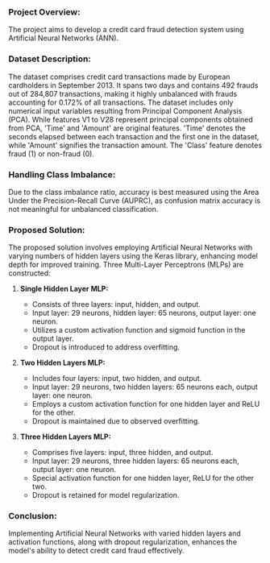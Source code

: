 ### Project Overview:
The project aims to develop a credit card fraud detection system using Artificial Neural Networks (ANN).

### Dataset Description:
The dataset comprises credit card transactions made by European cardholders in September 2013. It spans two days and contains 492 frauds out of 284,807 transactions, making it highly unbalanced with frauds accounting for 0.172% of all transactions. The dataset includes only numerical input variables resulting from Principal Component Analysis (PCA). While features V1 to V28 represent principal components obtained from PCA, 'Time' and 'Amount' are original features. 'Time' denotes the seconds elapsed between each transaction and the first one in the dataset, while 'Amount' signifies the transaction amount. The 'Class' feature denotes fraud (1) or non-fraud (0).

### Handling Class Imbalance:
Due to the class imbalance ratio, accuracy is best measured using the Area Under the Precision-Recall Curve (AUPRC), as confusion matrix accuracy is not meaningful for unbalanced classification.

### Proposed Solution:
The proposed solution involves employing Artificial Neural Networks with varying numbers of hidden layers using the Keras library, enhancing model depth for improved training. Three Multi-Layer Perceptrons (MLPs) are constructed:

1. **Single Hidden Layer MLP:**
   - Consists of three layers: input, hidden, and output.
   - Input layer: 29 neurons, hidden layer: 65 neurons, output layer: one neuron.
   - Utilizes a custom activation function and sigmoid function in the output layer.
   - Dropout is introduced to address overfitting.

2. **Two Hidden Layers MLP:**
   - Includes four layers: input, two hidden, and output.
   - Input layer: 29 neurons, two hidden layers: 65 neurons each, output layer: one neuron.
   - Employs a custom activation function for one hidden layer and ReLU for the other.
   - Dropout is maintained due to observed overfitting.

3. **Three Hidden Layers MLP:**
   - Comprises five layers: input, three hidden, and output.
   - Input layer: 29 neurons, three hidden layers: 65 neurons each, output layer: one neuron.
   - Special activation function for one hidden layer, ReLU for the other two.
   - Dropout is retained for model regularization.

### Conclusion:
Implementing Artificial Neural Networks with varied hidden layers and activation functions, along with dropout regularization, enhances the model's ability to detect credit card fraud effectively.
